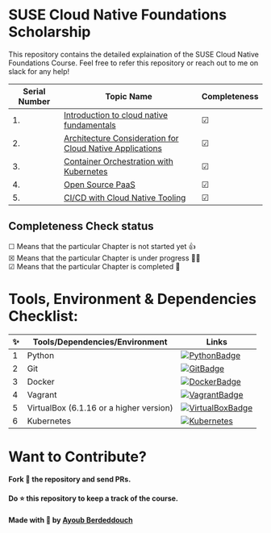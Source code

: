 # SUSE Cloud Native Foundations Scholarship

This repository contains the detailed explaination of the SUSE Cloud Native Foundations Course. Feel free to refer this repository or reach out to me on slack for any help!

|  **Serial Number** | **Topic Name**   | **Completeness** |
|---|---|---|
|  1. |  [Introduction to cloud native fundamentals](https://github.com/ayoub-berdeddouch/Udacity_SUSE_Cloud_Native_Foundations_Scholarship/blob/main/Introduction%20to%20Cloud%20Native%20Fundamentals/README.md) |  &#9745; |
|  2. |  [Architecture Consideration for Cloud Native Applications](https://github.com/ayoub-berdeddouch/Udacity_SUSE_Cloud_Native_Foundations_Scholarship/blob/main/Architecture%20Consideration%20for%20Cloud%20Native%20Applications/README.md) |  &#9745; |
|  3. |  [Container Orchestration with Kubernetes](https://github.com/ayoub-berdeddouch/Udacity_SUSE_Cloud_Native_Foundations_Scholarship/blob/main/Container%20Orchestration%20with%20Kubernetes/README.md) |   &#9745; |
|  4. | [Open Source PaaS]()  |    &#9745; |
|  5. |  [CI/CD with Cloud Native Tooling]()  |  &#9745; |  


## Completeness Check status
&#9744; Means that the particular Chapter is not started yet 👍 <br>
&#9746; Means that the particular Chapter is under progress 👨‍💻 <br>
&#9745; Means that the particular Chapter is completed 🎉

# Tools, Environment & Dependencies Checklist: 
✨ | Tools/Dependencies/Environment | Links
--- | --- |---|
1 | Python | [![PythonBadge](https://img.shields.io/badge/Python-3776AB?style=for-the-badge&logo=python&logoColor=white)](https://www.python.org/downloads/) 
2 | Git | [![GitBadge](https://img.shields.io/badge/Git-F05032?style=for-the-badge&logo=git&logoColor=white)](https://git-scm.com/downloads)
3 | Docker | [![DockerBadge](https://img.shields.io/badge/Docker-2CA5E0?style=for-the-badge&logo=docker&logoColor=white)](https://docs.docker.com/get-docker/)
4 | Vagrant | [![VagrantBadge](https://img.shields.io/badge/Vagrant-orange?style=for-the-badge&logo=vagrant)](https://www.vagrantup.com/downloads)
5 | VirtualBox (6.1.16 or a higher version) | [![VirtualBoxBadge](https://img.shields.io/badge/VirtualBox-blue?style=for-the-badge&logo=virtualbox)](https://www.virtualbox.org/wiki/Downloads)
6 | Kubernetes | [![Kubernetes](https://img.shields.io/badge/kubernetes-326ce5.svg?&style=for-the-badge&logo=kubernetes&logoColor=white)](https://k3s.io/)

# Want to Contribute?
#### Fork 🍴 the repository and send PRs.
 
#### Do :star: this repository to keep a track of the course. 
 
#### Made with 💟 by [Ayoub Berdeddouch](https://github.com/ayoub-berdeddouch)
 
 

